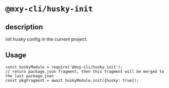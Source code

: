 # `@mxy-cli/husky-init`

## description

init husky config in the current project.

## Usage

```
const huskyModule = require('@mxy-cli/husky-init');
// return package.json fragment, then this fragment will be merged to the last package.json
const pkgFragment = await huskyModule.init({husky: true});
```
